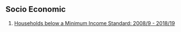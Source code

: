 ## Socio Economic 
1. [Households below a Minimum Income Standard: 2008/9 - 2018/19](https://www.jrf.org.uk/report/households-below-minimum-income-standard-2018-19)